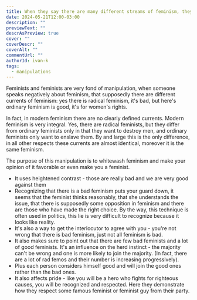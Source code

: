 ```yaml
---
title: When they say there are many different streams of feminism, they mean to confuse you.
date: 2024-05-21T12:00-03:00
description: ""
previewText: ""
descrAsPreview: true
cover: ""
coverDescr: ""
coverAlt: ""
commentUrl: ""
authorId: ivan-k
tags:
  - manipulations
---
```

Feminists and feminists are very fond of manipulation, when someone speaks negatively about feminism, that supposedly there are different currents of feminism: yes there is radical feminism, it's bad, but here's ordinary feminism is good, it's for women's rights.

In fact, in modern feminism there are no clearly defined currents. Modern feminism is very integral. Yes, there are radical feminists, but they differ from ordinary feminists only in that they want to destroy men, and ordinary feminists only want to enslave them. By and large this is the only difference, in all other respects these currents are almost identical, moreover it is the same feminism.

The purpose of this manipulation is to whitewash feminism and make your opinion of it favorable or even make you a feminist.

- It uses heightened contrast - those are really bad and we are very good against them
- Recognizing that there is a bad feminism puts your guard down, it seems that the feminist thinks reasonably, that she understands the issue, that there is supposedly some opposition in feminism and there are those who have made the right choice. By the way, this technique is often used in politics, this lie is very difficult to recognize because it looks like reality.
- It's also a way to get the interlocutor to agree with you - you're not wrong that there is bad feminism, just not all feminism is bad.
- It also makes sure to point out that there are few bad feminists and a lot of good feminists. It's an influence on the herd instinct - the majority can't be wrong and one is more likely to join the majority. (In fact, there are a lot of rad femos and their number is increasing progressively).
- Plus each person considers himself good and will join the good ones rather than the bad ones.
- It also affects pride - like you will be a hero who fights for righteous causes, you will be recognized and respected. Here they demonstrate how they respect some famous feminist or feminist guy from their party.
